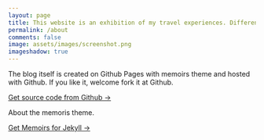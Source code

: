 ```yaml
---
layout: page
title: This website is an exhibition of my travel experiences. Different cultures and customs will always bring different feelings to people. I hope you can feel beauty from theses photos. I hope you enjoy it.
permalink: /about
comments: false
image: assets/images/screenshot.png
imageshadow: true
---
```

The blog itself is created on Github Pages with memoirs theme and hosted with Github. If you like it, welcome fork it at Github.  

<a target="_blank" href="https://github.com/rainbow-ux/traveler-blog.github.io/" class="btn btn-dark"> Get source code from Github &rarr;</a>

About the memoris theme.

<a target="_blank" href="https://bootstrapstarter.com/bootstrap-templates/jekyll-theme-memoirs/" class="btn btn-dark"> Get Memoirs for Jekyll &rarr;</a>